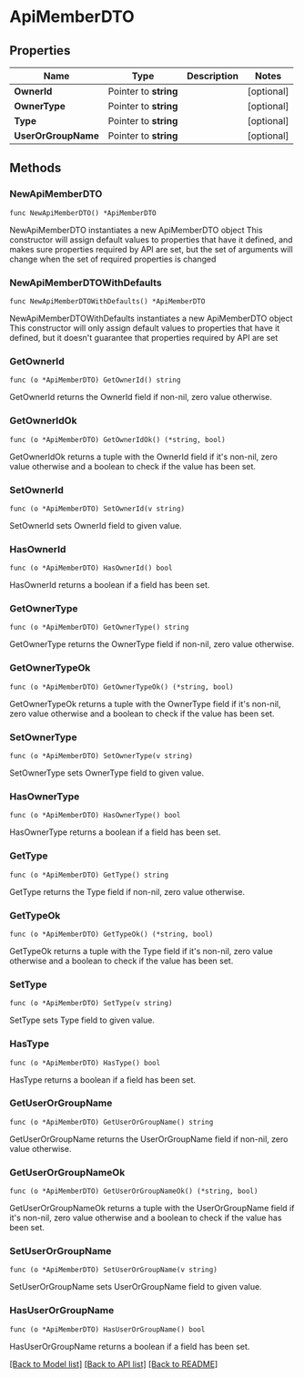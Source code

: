 # ApiMemberDTO

## Properties

Name | Type | Description | Notes
------------ | ------------- | ------------- | -------------
**OwnerId** | Pointer to **string** |  | [optional] 
**OwnerType** | Pointer to **string** |  | [optional] 
**Type** | Pointer to **string** |  | [optional] 
**UserOrGroupName** | Pointer to **string** |  | [optional] 

## Methods

### NewApiMemberDTO

`func NewApiMemberDTO() *ApiMemberDTO`

NewApiMemberDTO instantiates a new ApiMemberDTO object
This constructor will assign default values to properties that have it defined,
and makes sure properties required by API are set, but the set of arguments
will change when the set of required properties is changed

### NewApiMemberDTOWithDefaults

`func NewApiMemberDTOWithDefaults() *ApiMemberDTO`

NewApiMemberDTOWithDefaults instantiates a new ApiMemberDTO object
This constructor will only assign default values to properties that have it defined,
but it doesn't guarantee that properties required by API are set

### GetOwnerId

`func (o *ApiMemberDTO) GetOwnerId() string`

GetOwnerId returns the OwnerId field if non-nil, zero value otherwise.

### GetOwnerIdOk

`func (o *ApiMemberDTO) GetOwnerIdOk() (*string, bool)`

GetOwnerIdOk returns a tuple with the OwnerId field if it's non-nil, zero value otherwise
and a boolean to check if the value has been set.

### SetOwnerId

`func (o *ApiMemberDTO) SetOwnerId(v string)`

SetOwnerId sets OwnerId field to given value.

### HasOwnerId

`func (o *ApiMemberDTO) HasOwnerId() bool`

HasOwnerId returns a boolean if a field has been set.

### GetOwnerType

`func (o *ApiMemberDTO) GetOwnerType() string`

GetOwnerType returns the OwnerType field if non-nil, zero value otherwise.

### GetOwnerTypeOk

`func (o *ApiMemberDTO) GetOwnerTypeOk() (*string, bool)`

GetOwnerTypeOk returns a tuple with the OwnerType field if it's non-nil, zero value otherwise
and a boolean to check if the value has been set.

### SetOwnerType

`func (o *ApiMemberDTO) SetOwnerType(v string)`

SetOwnerType sets OwnerType field to given value.

### HasOwnerType

`func (o *ApiMemberDTO) HasOwnerType() bool`

HasOwnerType returns a boolean if a field has been set.

### GetType

`func (o *ApiMemberDTO) GetType() string`

GetType returns the Type field if non-nil, zero value otherwise.

### GetTypeOk

`func (o *ApiMemberDTO) GetTypeOk() (*string, bool)`

GetTypeOk returns a tuple with the Type field if it's non-nil, zero value otherwise
and a boolean to check if the value has been set.

### SetType

`func (o *ApiMemberDTO) SetType(v string)`

SetType sets Type field to given value.

### HasType

`func (o *ApiMemberDTO) HasType() bool`

HasType returns a boolean if a field has been set.

### GetUserOrGroupName

`func (o *ApiMemberDTO) GetUserOrGroupName() string`

GetUserOrGroupName returns the UserOrGroupName field if non-nil, zero value otherwise.

### GetUserOrGroupNameOk

`func (o *ApiMemberDTO) GetUserOrGroupNameOk() (*string, bool)`

GetUserOrGroupNameOk returns a tuple with the UserOrGroupName field if it's non-nil, zero value otherwise
and a boolean to check if the value has been set.

### SetUserOrGroupName

`func (o *ApiMemberDTO) SetUserOrGroupName(v string)`

SetUserOrGroupName sets UserOrGroupName field to given value.

### HasUserOrGroupName

`func (o *ApiMemberDTO) HasUserOrGroupName() bool`

HasUserOrGroupName returns a boolean if a field has been set.


[[Back to Model list]](../README.md#documentation-for-models) [[Back to API list]](../README.md#documentation-for-api-endpoints) [[Back to README]](../README.md)


